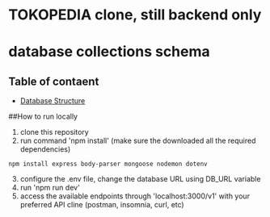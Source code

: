 # TOKOPEDIA clone, still backend only
# database collections schema 

## Table of contaent
* [Database Structure](#database-structure)



##How to run locally
1. clone this repository
2. run command 'npm install'
 (make sure the downloaded all the required dependencies) 
 ```
 npm install express body-parser mongoose nodemon dotenv
 ```
3. configure the .env file, change the database URL using DB_URL variable
4. run 'npm run dev'
5. access the available endpoints through 'localhost:3000/v1' with your preferred API cline (postman, insomnia, curl, etc)